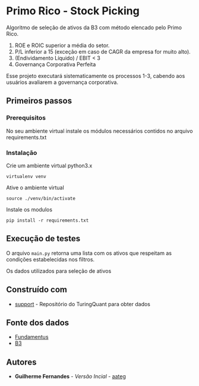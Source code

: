 # Primo Rico - Stock Picking 

Algoritmo de seleção de ativos da B3 com método elencado pelo Primo Rico.

1. ROE e ROIC superior a média do setor.
2. P/L inferior a 15 (exceção em caso de CAGR da empresa for muito alto).
3. (Endividamento Líquido) / EBIT < 3
4. Governança Corporativa Perfeita

Esse projeto executará sistematicamente os processos 1-3, cabendo aos usuários
avaliarem a governança corporativa.

## Primeiros passos

### Prerequisitos

No seu ambiente virtual instale os módulos necessários contidos no arquivo requirements.txt

### Instalação

Crie um ambiente virtual python3.x

```
virtualenv venv
```

Ative o ambiente virtual

```
source ./venv/bin/activate
```

Instale os modulos

```
pip install -r requirements.txt
```

## Execução de testes

O arquivo `main.py` retorna uma lista com os ativos que respeitam as condições estabelecidas nos filtros. 

Os dados utilizados para seleção de ativos

## Construído com

* [support](https://github.com/TuringQuant/support) - Repositório do TuringQuant para obter dados

## Fonte dos dados

* [Fundamentus](https://www.fundamentus.com.br/)
* [B3](http://www.b3.com.br/)

## Autores

* **Guilherme Fernandes** - *Versão Incial* - [aateg](https://github.com/aateg)
